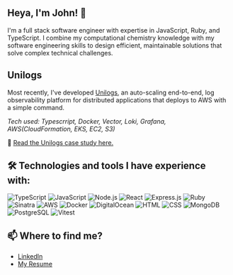 ## Heya, I'm John! 👋

I'm a full stack software engineer with expertise in JavaScript, Ruby, and TypeScript. I combine my computational chemistry knowledge with my software engineering skills to design efficient, maintainable solutions that solve complex technical challenges.

## Unilogs

Most recently, I've developed [Unilogs](https://unilogs.github.io/), an auto-scaling end-to-end, log observability platform for distributed applications that deploys to AWS with a simple command.

_Tech used: Typescrript, Docker, Vector, Loki, Grafana, AWS(CloudFormation, EKS, EC2, S3)_

📖 [Read the Unilogs case study here.](https://unilogs.github.io/#one)

## 🛠️ Technologies and tools I have experience with:

<!-- Languages & Frameworks -->

![TypeScript](https://img.shields.io/badge/TypeScript-3178C6?logo=typescript&logoColor=white)
![JavaScript](https://img.shields.io/badge/JavaScript-F7DF1E?logo=javascript&logoColor=black)
![Node.js](https://img.shields.io/badge/Node.js-339933?logo=node.js&logoColor=white)
![React](https://img.shields.io/badge/React-61DAFB?logo=react&logoColor=black)
![Express.js](https://img.shields.io/badge/Express.js-000000?logo=express&logoColor=white)
![Ruby](https://img.shields.io/badge/Ruby-CC342D?logo=ruby&logoColor=white)
![Sinatra](https://img.shields.io/badge/Sinatra-FA2C2C?logo=ruby&logoColor=white)
![AWS](https://img.shields.io/badge/AWS-232F3E?logo=amazon-aws&logoColor=white)
![Docker](https://img.shields.io/badge/Docker-2496ED?logo=docker&logoColor=white)
![DigitalOcean](https://img.shields.io/badge/DigitalOcean-0080FF?logo=digitalocean&logoColor=white)
![HTML](https://img.shields.io/badge/HTML5-E34F26?logo=html5&logoColor=white)
![CSS](https://img.shields.io/badge/CSS3-1572B6?logo=css3&logoColor=white)
![MongoDB](https://img.shields.io/badge/MongoDB-47A248?logo=mongodb&logoColor=white)
![PostgreSQL](https://img.shields.io/badge/PostgreSQL-4169E1?logo=postgresql&logoColor=white)
![Vitest](https://img.shields.io/badge/Vitest-6E9F18?logo=vitest&logoColor=white)

## 📫 Where to find me?

- [LinkedIn](https://www.linkedin.com/in/john-tamer-00a173223/)
- [My Resume](https://tamerjohn.github.io/resume/)
<!--
**TamerJohn/TamerJohn** is a ✨ _special_ ✨ repository because its `README.md` (this file) appears on your GitHub profile.

Here are some ideas to get you started:

- 🔭 I’m currently working on ...
- 🌱 I’m currently learning ...
- 👯 I’m looking to collaborate on ...
- 🤔 I’m looking for help with ...
- 💬 Ask me about ...
- 📫 How to reach me: ...
- 😄 Pronouns: ...
- ⚡ Fun fact: ...
  -->
